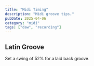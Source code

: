 ```yaml
---
title: "Midi Timing"
description: "Midi groove tips."
pubDate: 2025-04-06
category: "midi"
tags: ["daw", "recording"]
---
```


## Latin Groove

Set a swing of 52% for a laid back groove.
